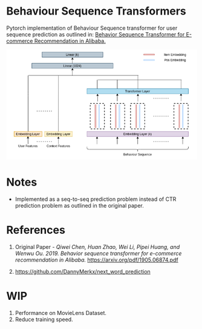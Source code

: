 # Behaviour Sequence Transformers

Pytorch implementation of Behaviour Sequence transformer for user sequence prediction as outlined in:
[Behavior Sequence Transformer for E-commerce
Recommendation in Alibaba.](https://arxiv.org/pdf/1905.06874.pdf) 

![](bst_arch.png "Behaviour Seq Transformer Arch")


# Notes
* Implemented as a seq-to-seq prediction problem instead of CTR prediction problem as outlined in the original paper.


# References
1. Original Paper - *Qiwei Chen, Huan Zhao, Wei Li, Pipei Huang, and Wenwu Ou. 2019. Behavior sequence transformer for e-commerce recommendation in Alibaba.* https://arxiv.org/pdf/1905.06874.pdf

2. https://github.com/DannyMerkx/next_word_prediction

# WIP
1. Performance on MovieLens Dataset.
2. Reduce training speed.





